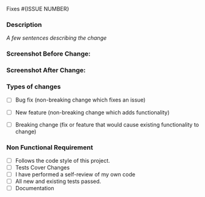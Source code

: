 Fixes #{ISSUE NUMBER}

### Description

_A few sentences describing the change_

###  Screenshot Before Change:

### Screenshot After Change:

### Types of changes
- [ ] Bug fix (non-breaking change which fixes an issue)
- [ ] New feature (non-breaking change which adds functionality)
- [ ] Breaking change (fix or feature that would cause existing functionality to change)


### Non Functional Requirement
- [ ] Follows the code style of this project.
- [ ] Tests Cover Changes
- [ ] I have performed a self-review of my own code
- [ ] All new and existing tests passed.
- [ ] Documentation

<!-- Thanks For your PR -->
